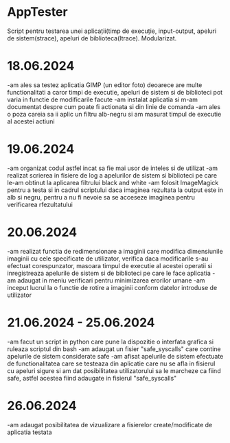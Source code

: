 # AppTester
Script pentru testarea unei aplicații(timp de execuție, input-output, apeluri de sistem(strace), apeluri de biblioteca(ltrace). Modularizat.

# 18.06.2024
-am ales sa testez aplicatia GIMP (un editor foto) deoarece are multe functionalitati a caror timpi de executie, apeluri de sistem si de biblioteci pot varia in functie de modificarile facute
-am instalat aplicatia si m-am documentat despre cum poate fi actionata si din linie de comanda
-am ales o poza careia sa ii aplic un filtru alb-negru si am masurat timpul de executie al acestei actiuni

# 19.06.2024
-am organizat codul astfel incat sa fie mai usor de inteles si de utilizat
-am realizat scrierea in fisiere de log a apelurilor de sistem si biblioteci pe care le-am obtinut la aplicarea filtrului black and white
-am folosit ImageMagick pentru a testa si in cadrul scriptului daca imaginea rezultata la output este in alb si negru, pentru a nu fi nevoie sa se acceseze imaginea pentru verificarea rfezultatului

# 20.06.2024
-am realizat functia de redimensionare a imaginii care modifica dimensiunile imaginii cu cele specificate de utilizator, verifica daca modificarile s-au efectuat corespunzator, masoara timpul de executie al acestei operatii si inregistreaza apelurile de sistem si de biblioteci pe care le face aplicatia
-am adaugat in meniu verificari pentru minimizarea erorilor umane
-am inceput lucrul la o functie de rotire a imaginii conform datelor introduse de utilizator

# 21.06.2024 - 25.06.2024
-am facut un script in python care pune la dispozitie o interfata grafica si ruleaza scriptul din bash
-am adaugat un fisier "safe_syscalls" care contine apelurile de sistem considerate safe
-am afisat apelurile de sistem efectuate de functionalitatea care se testeaza din aplicatie care nu se afla in fisierul cu apeluri sigure si am dat posibilitatea utilizatorului sa le marcheze ca fiind safe, astfel acestea fiind adaugate in fisierul "safe_syscalls"

# 26.06.2024
-am adaugat posibilitatea de vizualizare a fisierelor create/modificate de aplicatia testata